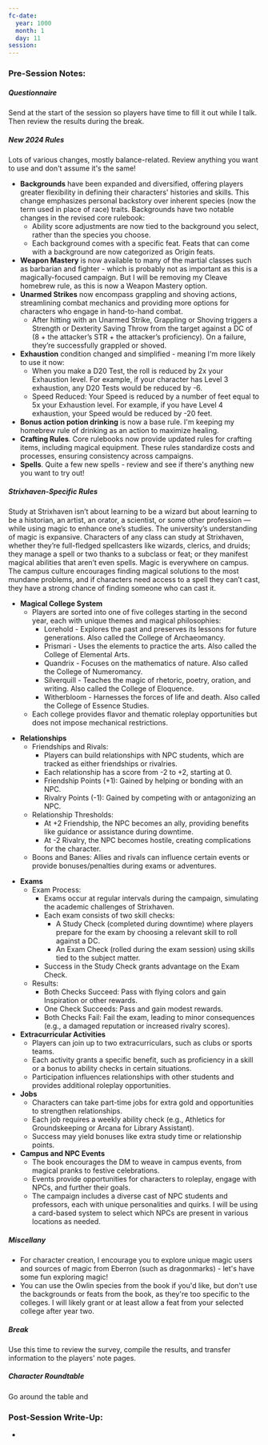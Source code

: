 ```yaml
---
fc-date:
  year: 1000
  month: 1
  day: 11
session:
---
```


### Pre-Session Notes:

##### Questionnaire
Send at the start of the session so players have time to fill it out while I talk. Then review the results during the break.

##### New 2024 Rules
Lots of various changes, mostly balance-related. Review anything you want to use and don't assume it's the same!

* **Backgrounds** have been expanded and diversified, offering players greater flexibility in defining their characters' histories and skills. This change emphasizes personal backstory over inherent species (now the term used in place of race) traits. Backgrounds have two notable changes in the revised core rulebook:
	* Ability score adjustments are now tied to the background you select, rather than the species you choose.
	* Each background comes with a specific feat. Feats that can come with a background are now categorized as Origin feats.
* **Weapon Mastery** is now available to many of the martial classes such as barbarian and fighter - which is probably not as important as this is a magically-focused campaign. But I will be removing my Cleave homebrew rule, as this is now a Weapon Mastery option.
* **Unarmed Strikes** now encompass grappling and shoving actions, streamlining combat mechanics and providing more options for characters who engage in hand-to-hand combat.
	* After hitting with an Unarmed Strike, Grappling or Shoving triggers a Strength or Dexterity Saving Throw from the target against a DC of (8 + the attacker’s STR + the attacker’s proficiency). On a failure, they’re successfully grappled or shoved.
* **Exhaustion** condition changed and simplified - meaning I'm more likely to use it now:
	* When you make a D20 Test, the roll is reduced by 2x your Exhaustion level. For example, if your character has Level 3 exhaustion, any D20 Tests would be reduced by -6.
	* Speed Reduced: Your Speed is reduced by a number of feet equal to 5x your Exhaustion level. For example, if you have Level 4 exhaustion, your Speed would be reduced by -20 feet.
* **Bonus action potion drinking** is now a base rule. I'm keeping my homebrew rule of drinking as an action to maximize healing.
* **Crafting Rules**. Core rulebooks now provide updated rules for crafting items, including magical equipment. These rules standardize costs and processes, ensuring consistency across campaigns.
* **Spells**. Quite a few new spells - review and see if there's anything new you want to try out!

##### Strixhaven-Specific Rules
Study at Strixhaven isn’t about learning to be a wizard but about learning to be a historian, an artist, an orator, a scientist, or some other profession — while using magic to enhance one’s studies. The university’s understanding of magic is expansive. Characters of any class can study at Strixhaven, whether they’re full-fledged spellcasters like wizards, clerics, and druids; they manage a spell or two thanks to a
subclass or feat; or they manifest magical abilities that aren’t even spells.
Magic is everywhere on campus. The campus culture encourages finding magical solutions to the most mundane problems, and if characters need access to a spell they can’t cast, they have a strong chance of finding someone who can cast it.

- **Magical College System**
	- Players are sorted into one of five colleges starting in the second year, each with unique themes and magical philosophies:
		- Lorehold - Explores the past and preserves its lessons for future generations. Also called the College of Archaeomancy.
		- Prismari - Uses the elements to practice the arts. Also called the College of Elemental Arts.
		- Quandrix - Focuses on the mathematics of nature. Also called the College of Numeromancy.
		- Silverquill - Teaches the magic of rhetoric, poetry, oration, and writing. Also called the College of Eloquence.
		- Witherbloom - Harnesses the forces of life and death. Also called the College of Essence Studies.
	- Each college provides flavor and thematic roleplay opportunities but does not impose mechanical restrictions.
* **Relationships**
	* Friendships and Rivals:
		* Players can build relationships with NPC students, which are tracked as either friendships or rivalries.
		* Each relationship has a score from -2 to +2, starting at 0.
		* Friendship Points (+1): Gained by helping or bonding with an NPC.
		* Rivalry Points (-1): Gained by competing with or antagonizing an NPC.
	* Relationship Thresholds:
		* At +2 Friendship, the NPC becomes an ally, providing benefits like guidance or assistance during downtime.
		* At -2 Rivalry, the NPC becomes hostile, creating complications for the character.
	* Boons and Banes: Allies and rivals can influence certain events or provide bonuses/penalties during exams or adventures.
- **Exams**
	- Exam Process:
		- Exams occur at regular intervals during the campaign, simulating the academic challenges of Strixhaven.
		- Each exam consists of two skill checks:
			- A Study Check (completed during downtime) where players prepare for the exam by choosing a relevant skill to roll against a DC.
			- An Exam Check (rolled during the exam session) using skills tied to the subject matter.
		- Success in the Study Check grants advantage on the Exam Check.
	- Results:
		- Both Checks Succeed: Pass with flying colors and gain Inspiration or other rewards.
		- One Check Succeeds: Pass and gain modest rewards.
		- Both Checks Fail: Fail the exam, leading to minor consequences (e.g., a damaged reputation or increased rivalry scores).
- **Extracurricular Activities**
	- Players can join up to two extracurriculars, such as clubs or sports teams.
	- Each activity grants a specific benefit, such as proficiency in a skill or a bonus to ability checks in certain situations.
	- Participation influences relationships with other students and provides additional roleplay opportunities.
- **Jobs**
	- Characters can take part-time jobs for extra gold and opportunities to strengthen relationships.
	- Each job requires a weekly ability check (e.g., Athletics for Groundskeeping or Arcana for Library Assistant).
	- Success may yield bonuses like extra study time or relationship points.
- **Campus and NPC Events**
	- The book encourages the DM to weave in campus events, from magical pranks to festive celebrations.
	- Events provide opportunities for characters to roleplay, engage with NPCs, and further their goals.
	- The campaign includes a diverse cast of NPC students and professors, each with unique personalities and quirks. I will be using a card-based system to select which NPCs are present in various locations as needed.

##### Miscellany

- For character creation, I encourage you to explore unique magic users and sources of magic from Eberron (such as dragonmarks) - let's have some fun exploring magic!
- You can use the Owlin species from the book if you'd like, but don't use the backgrounds or feats from the book, as they're too specific to the colleges. I will likely grant or at least allow a feat from your selected college after year two.

##### Break
Use this time to review the survey, compile the results, and transfer information to the players' note pages.

##### Character Roundtable
Go around the table and 

### Post-Session Write-Up:

* 
